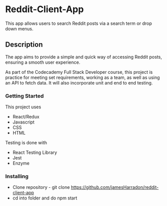 # Reddit-Client-App
This app allows users to search Reddit posts via a search term or drop down menus. 

## Description
The app aims to provide a simple and quick way of accessing Reddit posts, ensuring a smooth user experience.

As part of the Codecademy Full Stack Developer course, this project is practice for meeting set requirements, working as a team, as well as using an API to fetch data. It will also incorporate unit and end to end testing.  

### Getting Started
This project uses
- React/Redux
- Javascript
- CSS
- HTML
  
Testing is done with
- React Testing Library
- Jest
- Enzyme


 ### Installing
 - Clone repository - git clone https://github.com/jamesHarradon/reddit-client-app
 - cd into folder and do npm start



